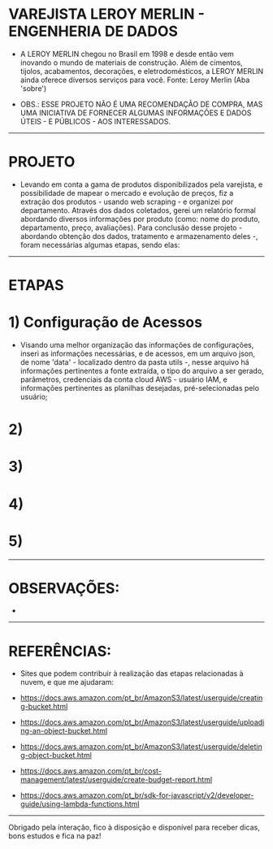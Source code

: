# VAREJISTA LEROY MERLIN - ENGENHERIA DE DADOS
- A LEROY MERLIN chegou no Brasil em 1998 e desde então vem inovando o mundo de materiais de construção. Além de cimentos, tijolos, acabamentos, decorações, e eletrodomésticos, a LEROY MERLIN ainda oferece diversos serviços para você.
Fonte: Leroy Merlin (Aba 'sobre')

- OBS.: ESSE PROJETO NÃO É UMA RECOMENDAÇÃO DE COMPRA, MAS UMA INICIATIVA DE FORNECER ALGUMAS INFORMAÇÕES E DADOS ÚTEIS - E PÚBLICOS - AOS INTERESSADOS.

---------------------------------------------------------------------------------------------
# PROJETO
- Levando em conta a gama de produtos disponibilizados pela varejista, e possibilidade de mapear o mercado e evolução de preços, fiz a extração dos produtos - usando web scraping - e organizei por departamento. Através dos dados coletados, gerei um relatório formal abordando diversos informações por produto (como: nome do produto, departamento, preço, avaliações). Para conclusão desse projeto - abordando obtenção dos dados, tratamento e armazenamento deles -, foram necessárias algumas etapas, sendo elas:

---------------------------------------------------------------------------------------------
# ETAPAS

# 1) Configuração de Acessos
- Visando uma melhor organização das informações de configurações, inseri as informações necessárias, e de acessos, em um arquivo json, de nome 'data' - localizado dentro da pasta utils -, nesse arquivo há informações pertinentes a fonte extraída, o tipo do arquivo a ser gerado, parâmetros, credenciais da conta cloud AWS - usuário IAM, e informações pertinentes as planilhas desejadas, pré-selecionadas pelo usuário;

# 2)

# 3)

# 4)

# 5)

---------------------------------------------------------------------------------------------
# OBSERVAÇÕES:
- 

------------------------------------------------------------------------------------------------
# REFERÊNCIAS:
- Sites que podem contribuir à realização das etapas relacionadas à nuvem, e que me ajudaram:

- https://docs.aws.amazon.com/pt_br/AmazonS3/latest/userguide/creating-bucket.html
- https://docs.aws.amazon.com/pt_br/AmazonS3/latest/userguide/uploading-an-object-bucket.html
- https://docs.aws.amazon.com/pt_br/AmazonS3/latest/userguide/deleting-object-bucket.html
- https://docs.aws.amazon.com/pt_br/cost-management/latest/userguide/create-budget-report.html
- https://docs.aws.amazon.com/pt_br/sdk-for-javascript/v2/developer-guide/using-lambda-functions.html

------------------------------------------------------------------------------------------------
Obrigado pela interação, fico à disposição e disponível para receber dicas, bons estudos e fica na paz!